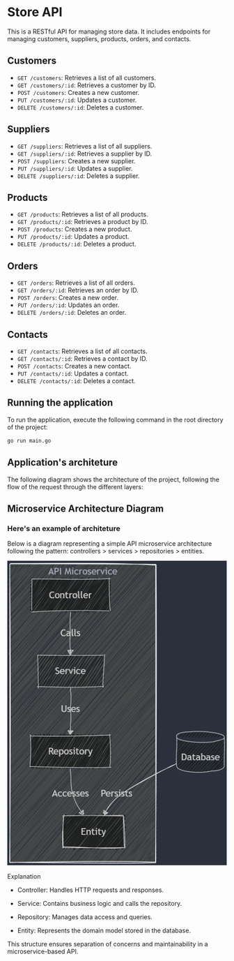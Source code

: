 # Store API

This is a RESTful API for managing store data. It includes endpoints for managing customers, suppliers, products, orders, and contacts.

## Customers

* `GET /customers`: Retrieves a list of all customers.
* `GET /customers/:id`: Retrieves a customer by ID.
* `POST /customers`: Creates a new customer.
* `PUT /customers/:id`: Updates a customer.
* `DELETE /customers/:id`: Deletes a customer.

## Suppliers

* `GET /suppliers`: Retrieves a list of all suppliers.
* `GET /suppliers/:id`: Retrieves a supplier by ID.
* `POST /suppliers`: Creates a new supplier.
* `PUT /suppliers/:id`: Updates a supplier.
* `DELETE /suppliers/:id`: Deletes a supplier.

## Products

* `GET /products`: Retrieves a list of all products.
* `GET /products/:id`: Retrieves a product by ID.
* `POST /products`: Creates a new product.
* `PUT /products/:id`: Updates a product.
* `DELETE /products/:id`: Deletes a product.

## Orders

* `GET /orders`: Retrieves a list of all orders.
* `GET /orders/:id`: Retrieves an order by ID.
* `POST /orders`: Creates a new order.
* `PUT /orders/:id`: Updates an order.
* `DELETE /orders/:id`: Deletes an order.

## Contacts

* `GET /contacts`: Retrieves a list of all contacts.
* `GET /contacts/:id`: Retrieves a contact by ID.
* `POST /contacts`: Creates a new contact.
* `PUT /contacts/:id`: Updates a contact.
* `DELETE /contacts/:id`: Deletes a contact.

## Running the application

To run the application, execute the following command in the root directory of the project:

```bash
go run main.go
```

## Application's architeture
The following diagram shows the architecture of the project, following the flow of the request through the different layers:

## Microservice Architecture Diagram

### Here's an example of architeture

Below is a diagram representing a simple API microservice architecture following the pattern: controllers > services > repositories > entities.

![diagram about the arch](image.png)

Explanation

- Controller: Handles HTTP requests and responses.

- Service: Contains business logic and calls the repository.

- Repository: Manages data access and queries.

- Entity: Represents the domain model stored in the database.

This structure ensures separation of concerns and maintainability in a microservice-based API.